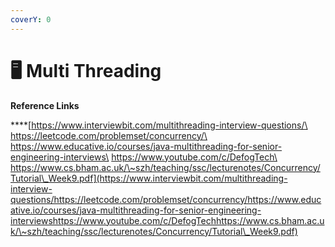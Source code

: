 ```yaml
---
coverY: 0
---
```


# 🖥 Multi Threading

**Reference Links**

****[https://www.interviewbit.com/multithreading-interview-questions/\
https://leetcode.com/problemset/concurrency/\
https://www.educative.io/courses/java-multithreading-for-senior-engineering-interviews\
https://www.youtube.com/c/DefogTech\
https://www.cs.bham.ac.uk/\~szh/teaching/ssc/lecturenotes/Concurrency/Tutorial\_Week9.pdf](https://www.interviewbit.com/multithreading-interview-questions/https://leetcode.com/problemset/concurrency/https://www.educative.io/courses/java-multithreading-for-senior-engineering-interviewshttps://www.youtube.com/c/DefogTechhttps://www.cs.bham.ac.uk/\~szh/teaching/ssc/lecturenotes/Concurrency/Tutorial\_Week9.pdf)
